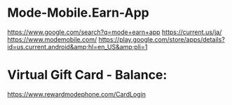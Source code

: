 # Mode-Mobile.Earn-App
https://www.google.com/search?q=mode+earn+app https://current.us/ja/ https://www.modemobile.com/ https://play.google.com/store/apps/details?id=us.current.android&amp;hl=en_US&amp;pli=1

# Virtual Gift Card - Balance:
https://www.rewardmodephone.com/CardLogin
